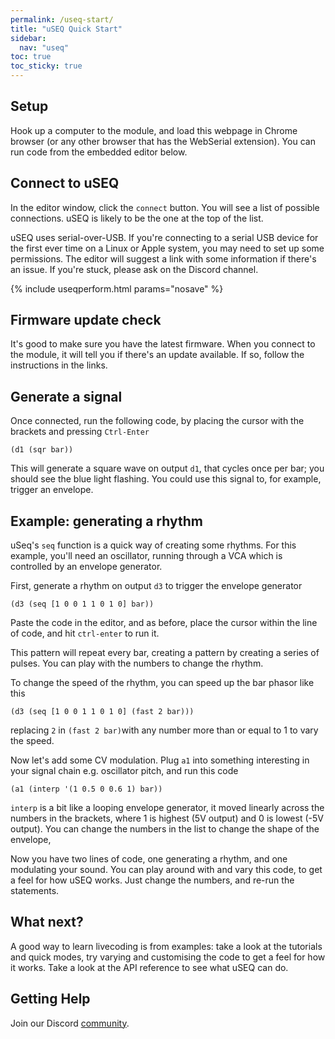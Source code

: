 ```yaml
---
permalink: /useq-start/
title: "uSEQ Quick Start"
sidebar:
  nav: "useq"
toc: true
toc_sticky: true
---
```


## Setup

Hook up a computer to the module, and load this webpage in Chrome browser (or any other browser that has the WebSerial extension).   You can run code from the embedded editor below.


## Connect to uSEQ

In the editor window, click the   ```connect``` button. You will see a list of possible connections. uSEQ is likely to be the one at the top of the list.

uSEQ uses serial-over-USB. If you're connecting to a serial USB device for the first ever time on a Linux or Apple system, you may need to set up some permissions.  The editor will suggest a link with some information if there's an issue.  If you're stuck, please ask on the Discord channel.

{% include useqperform.html params="nosave" %}



## Firmware update check

It's good to make sure you have the latest firmware.  When you connect to the module, it will tell you if there's an update available.  If so, follow the instructions in the links.


## Generate a signal

Once connected, run the following code, by placing the cursor with the brackets and pressing ```Ctrl-Enter```

```
(d1 (sqr bar))
```

This will generate a square wave on output  ```d1```, that cycles once per bar; you should see the blue light flashing.  You could use this signal to, for example, trigger an envelope.

## Example: generating a rhythm

uSeq's ```seq``` function is a quick way of creating some rhythms.  For this example, you'll need an oscillator, running through a VCA which is controlled by an envelope generator.

First, generate a rhythm on output ```d3``` to trigger the envelope generator

```
(d3 (seq [1 0 0 1 1 0 1 0] bar))
```

Paste the code in the editor, and as before, place the cursor within the line of code, and hit ```ctrl-enter``` to run it.

This pattern will repeat every bar, creating a pattern by creating a series of pulses. You can play with the numbers to change the rhythm.

To change the speed of the rhythm, you can speed up the bar phasor like this

```
(d3 (seq [1 0 0 1 1 0 1 0] (fast 2 bar)))
```

replacing ```2```  in ```(fast 2 bar)```with any number more than or equal to 1 to vary the speed.

Now let's add some CV modulation. Plug ```a1``` into something interesting in your signal chain e.g. oscillator pitch, and run this code

```
(a1 (interp '(1 0.5 0 0.6 1) bar))
```

```interp``` is a bit like a looping envelope generator, it moved linearly across the numbers in the brackets, where 1 is highest (5V output) and 0 is lowest (-5V output).  You can change the numbers in the list to change the shape of the envelope,

Now you have two lines of code, one generating a rhythm, and one modulating your sound.  You can play around with and vary this code, to get a feel for how uSEQ works.  Just change the numbers, and re-run the statements.

## What next?

A good way to learn livecoding is from examples: take a look at the tutorials and quick modes, try varying and customising the code to get a feel for how it works. Take a look at the API reference to see what uSEQ can do.

## Getting Help

Join our Discord [community](/useq-community/).






